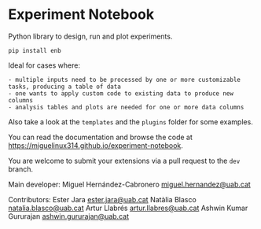 # Experiment Notebook
Python library to design, run and plot experiments.

`pip install enb`

Ideal for cases where:

	- multiple inputs need to be processed by one or more customizable tasks, producing a table of data
	- one wants to apply custom code to existing data to produce new columns
	- analysis tables and plots are needed for one or more data columns

Also take a look at the `templates` and the `plugins` folder for some examples.

You can read the documentation and browse the code at https://miguelinux314.github.io/experiment-notebook.

You are welcome to submit your extensions via a pull request to the `dev` branch.

Main developer:
	Miguel Hernández-Cabronero <miguel.hernandez@uab.cat>

Contributors:
	Ester Jara <ester.jara@uab.cat>
	Natàlia Blasco <natalia.blasco@uab.cat>
	Artur Llabrés <artur.llabres@uab.cat>
	Ashwin Kumar Gururajan <ashwin.gururajan@uab.cat>
